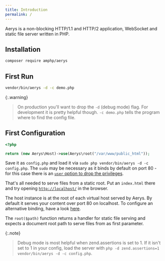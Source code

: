 ```yaml
---
title: Introduction
permalink: /
---
```

Aerys is a non-blocking HTTP/1.1 and HTTP/2 application, WebSocket and static file server written in PHP.

## Installation

```bash
composer require amphp/aerys
```

## First Run

```bash
vendor/bin/aerys -d -c demo.php
```

{:.warning}
> On production you'll want to drop the `-d` (debug mode) flag. For development it is pretty helpful though. `-c demo.php` tells the program where to find the config file.

## First Configuration

```php
<?php

return (new Aerys\Host)->use(Aerys\root("/var/www/public_html"));
```

Save it as `config.php` and load it via `sudo php vendor/bin/aerys -d -c config.php`. The `sudo` may be necessary as it binds by default on port 80 - for this case there is an [`user` option to drop the privileges](options.md#common-options).

That's all needed to serve files from a static root. Put an `index.html` there and try opening [`http://localhost/`](http://localhost/) in the browser.

The host instance is at the root of each virtual host served by Aerys. By default it serves your content over port 80 on localhost. To configure an alternative binding, have a look [here](classes/host.md).

The `root($path)` function returns a handler for static file serving and expects a document root path to serve files from as first parameter.

{:.note}
> Debug mode is most helpful when zend.assertions is set to 1. If it isn't set to 1 in your config, load the server with `php -d zend.assertions=1 vendor/bin/aerys -d -c config.php`.
